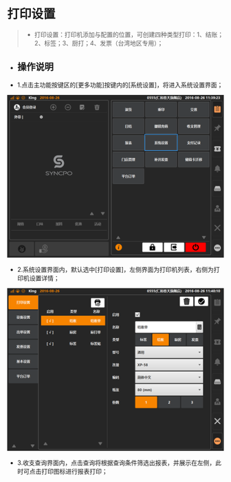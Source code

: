 # 打印设置  
> * 打印设置：打印机添加与配置的位置，可创建四种类型打印：1、结账；2、标签；3、厨打；4、发票（台湾地区专用）；  

* ## 操作说明
* 1.点击主功能按键区的[更多功能]按键内的[系统设置]，将进入系统设置界面；  

![](19.1打印设置.png)
  

* 2.系统设置界面内，默认选中[打印设置]，左侧界面为打印机列表，右侧为打印机设置详情；  

![](19.1打印设置-2.png)
  

* 3.收支查询界面内，点击查询将根据查询条件筛选出报表，并展示在左侧，此时可点击打印图标进行报表打印；  

  
  

